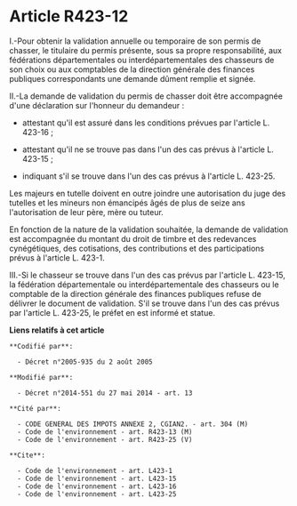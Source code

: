 # Article R423-12

I.-Pour obtenir la validation annuelle ou temporaire de son permis de chasser, le titulaire du permis présente, sous sa
propre responsabilité, aux fédérations départementales ou interdépartementales des chasseurs de son choix ou aux comptables
de la direction générale des finances publiques correspondants une demande dûment remplie et signée. 

II.-La demande de validation du permis de chasser doit être accompagnée d'une déclaration sur l'honneur du demandeur :

- attestant qu'il est assuré dans les conditions prévues par l'article L. 423-16 ;

- attestant qu'il ne se trouve pas dans l'un des cas prévus à l'article L. 423-15 ;

- indiquant s'il se trouve dans l'un des cas prévus à l'article L. 423-25. 

Les majeurs en tutelle doivent en outre joindre une autorisation du juge des tutelles et les mineurs non émancipés âgés de
plus de seize ans l'autorisation de leur père, mère ou tuteur. 

En fonction de la nature de la validation souhaitée, la demande de validation est accompagnée du montant du droit de timbre
et des redevances cynégétiques, des cotisations, des contributions et des participations prévus à l'article L. 423-1. 

III.-Si le chasseur se trouve dans l'un des cas prévus par l'article L. 423-15, la fédération départementale ou
interdépartementale des chasseurs ou le comptable de la direction générale des finances publiques refuse de délivrer le
document de validation. S'il se trouve dans l'un des cas prévus par l'article L. 423-25, le préfet en est informé et statue.

**Liens relatifs à cet article**

	**Codifié par**:

	  - Décret n°2005-935 du 2 août 2005

	**Modifié par**:

	  - Décret n°2014-551 du 27 mai 2014 - art. 13

	**Cité par**:

	  - CODE GENERAL DES IMPOTS ANNEXE 2, CGIAN2. - art. 304 (M)
	  - Code de l'environnement - art. R423-13 (M)
	  - Code de l'environnement - art. R423-25 (V)

	**Cite**:

	  - Code de l'environnement - art. L423-1
	  - Code de l'environnement - art. L423-15
	  - Code de l'environnement - art. L423-16
	  - Code de l'environnement - art. L423-25

